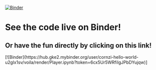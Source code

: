 [![Binder](https://mybinder.org/badge_logo.svg)](https://mybinder.org/v2/gh/Cornzi/hello-world/master?urlpath=%2Fvoila%2Frender%2FPlayer.ipynb)
<h1>See the code live on Binder!</h1>
<h2>Or have the fun directly by clicking on this link!</h2>
[![Binder](https://hub.gke2.mybinder.org/user/cornzi-hello-world-u2glx1sv/voila/render/Player.ipynb?token=6cx5Ur5WRfiIgJPbDYujqw)]
  
